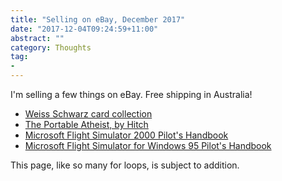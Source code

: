 ```yaml
---
title: "Selling on eBay, December 2017"
date: "2017-12-04T09:24:59+11:00"
abstract: ""
category: Thoughts
tag:
- 
---
```

I'm selling a few things on eBay. Free shipping in Australia!

* [Weiss Schwarz card collection](http://www.ebay.com.au/itm/182937880969)
* [The Portable Atheist, by Hitch](http://www.ebay.com.au/itm/182934412234)
* [Microsoft Flight Simulator 2000 Pilot's Handbook](http://www.ebay.com.au/itm/182934375925)
* [Microsoft Flight Simulator for Windows 95 Pilot's Handbook](http://www.ebay.com.au/itm/182934375925)

This page, like so many for loops, is subject to addition.

